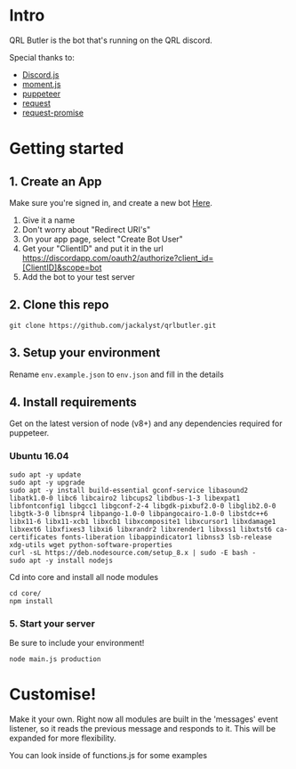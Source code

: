 # Intro

QRL Butler is the bot that's running on the QRL discord.

Special thanks to:

- [Discord.js](https://github.com/hydrabolt/discord.js/)
- [moment.js](https://momentjs.com/)
- [puppeteer](https://github.com/GoogleChrome/puppeteer)
- [request](https://github.com/request/request)
- [request-promise](https://github.com/request/request-promise)

# Getting started

## 1. Create an App

Make sure you're signed in, and create a new bot [Here](https://discordapp.com/developers/applications/me). 

1. Give it a name
2. Don't worry about "Redirect URI's"  
3. On your app page, select "Create Bot User"
4. Get your "ClientID" and put it in the url https://discordapp.com/oauth2/authorize?client_id=[ClientID]&scope=bot
5. Add the bot to your test server

## 2. Clone this repo

```
git clone https://github.com/jackalyst/qrlbutler.git
```

## 3. Setup your environment

Rename `env.example.json` to `env.json` and fill in the details

## 4. Install requirements

Get on the latest version of node (v8+) and any dependencies required for puppeteer.

### Ubuntu 16.04

```
sudo apt -y update
sudo apt -y upgrade
sudo apt -y install build-essential gconf-service libasound2 libatk1.0-0 libc6 libcairo2 libcups2 libdbus-1-3 libexpat1 libfontconfig1 libgcc1 libgconf-2-4 libgdk-pixbuf2.0-0 libglib2.0-0 libgtk-3-0 libnspr4 libpango-1.0-0 libpangocairo-1.0-0 libstdc++6 libx11-6 libx11-xcb1 libxcb1 libxcomposite1 libxcursor1 libxdamage1 libxext6 libxfixes3 libxi6 libxrandr2 libxrender1 libxss1 libxtst6 ca-certificates fonts-liberation libappindicator1 libnss3 lsb-release xdg-utils wget python-software-properties
curl -sL https://deb.nodesource.com/setup_8.x | sudo -E bash -
sudo apt -y install nodejs
```

Cd into core and install all node modules

```
cd core/
npm install
``` 

### 5. Start your server

Be sure to include  your environment!

```
node main.js production
```


# Customise!

Make it your own. Right now all modules are built in the 'messages' event listener, so it reads the previous message and responds to it. This will be expanded for more flexibility.

You can look inside of functions.js for some examples